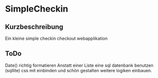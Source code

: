 # SimpleCheckin

## Kurzbeschreibung
Ein kleine simple checkin checkout webapplikation

## ToDo
Date() richtig formatieren
Anstatt einer Liste eine sql datenbank benutzen (sqllite)
css mit einbinden und schön gestalten
weitere logiken einbauen.